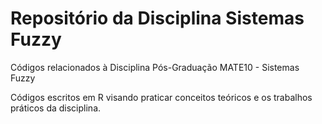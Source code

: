 # Repositório da Disciplina Sistemas Fuzzy

Códigos relacionados à Disciplina Pós-Graduação MATE10 - Sistemas Fuzzy

Códigos escritos em R visando praticar conceitos teóricos e os trabalhos práticos da disciplina.
